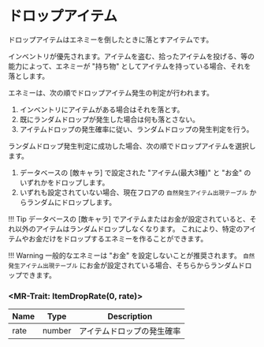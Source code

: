 ドロップアイテム
==========

ドロップアイテムはエネミーを倒したときに落とすアイテムです。

インベントリが優先されます。アイテムを盗む、拾ったアイテムを投げる、等の能力によって、エネミーが "持ち物" としてアイテムを持っている場合、それを落とします。

エネミーは、次の順でドロップアイテム発生の判定が行われます。

1. インベントリにアイテムがある場合はそれを落とす。
2. 既にランダムドロップが発生した場合は何も落とさない。
3. アイテムドロップの発生確率に従い、ランダムドロップの発生判定を行う。

ランダムドロップ発生判定に成功した場合、次の順でドロップアイテムを選択します。

1. データベースの [敵キャラ] で設定された "アイテム(最大3種)" と "お金" のいずれかをドロップします。
2. いずれも設定されていない場合、現在フロアの `自然発生アイテム出現テーブル` からランダムにドロップします。

!!! Tip
    データベースの [敵キャラ] でアイテムまたはお金が設定されていると、それ以外のアイテムはランダムドロップしなくなります。
    これにより、特定のアイテムやお金だけをドロップするエネミーを作ることができます。

!!! Warning
    一般的なエネミーは "お金" を設定しないことが推奨されます。
    `自然発生アイテム出現テーブル` にお金が設定されている場合、そちらからランダムドロップできます。


### <MR-Trait: ItemDropRate(0, rate)\>

| Name | Type   | Description |
|------|--------|-------------|
| rate | number | アイテムドロップの発生確率 |



